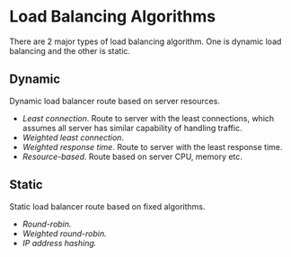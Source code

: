 # Load Balancing Algorithms

There are 2 major types of load balancing algorithm. One is dynamic load balancing and the other is static.

## Dynamic

Dynamic load balancer route based on server resources.
- _Least connection_. Route to server with the least connections, which assumes all server has similar 
capability of handling traffic.
- _Weighted least connection_.
- _Weighted response time_. Route to server with the least response time.
- _Resource-based_. Route based on server CPU, memory etc.

## Static

Static load balancer route based on fixed algorithms.

- _Round-robin._
- _Weighted round-robin._
- _IP address hashing._

